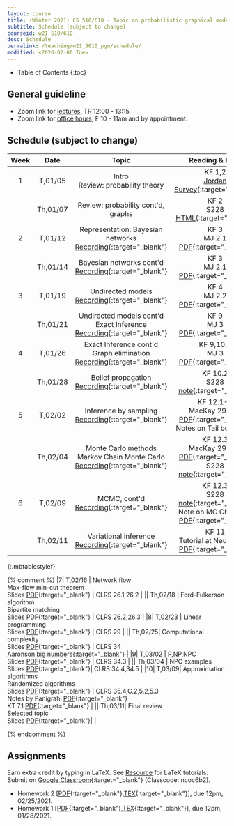 ```yaml
---
layout: course
title: (Winter 2021) CS 510/610 - Topic on probabilistic graphical models 
subtitle: Schedule (subject to change)
courseid: w21 510/610
desc: Schedule
permalink: /teaching/w21_5610_pgm/schedule/
modified: <2020-02-00 Tue>
---
```


* Table of Contents
{:toc}

## General guideline
* Zoom link for [lectures](https://pdx.zoom.us/j/84402610802?pwd=T1RZOVRaZXpDcmVObktvcmd2b205QT09), TR 12:00 - 13:15. 
* Zoom link for [office hours](https://pdx.zoom.us/j/88237483669?pwd=LzEveUtKVG96ZXRuVVZTWDY2a0Judz09), F 10 - 11am and by appointment.

## Schedule (subject to change)

| Week | Date  | Topic | Reading & Note |
|:-----:| :---------: |:----------:|:-----:|
|1| T,01/05  | Intro <br> Review: probability theory <br>  | KF 1,2 <br> [Jordan Survey](https://projecteuclid.org/euclid.ss/1089808279){:target="_blank"} |
|| Th,01/07 | Review: probability cont'd, graphs | KF 2 <br> S228 [HTML](https://ermongroup.github.io/cs228-notes/preliminaries/probabilityreview/){:target="_blank"} |
|2| T,01/12 |  Representation: Bayesian networks <br> [Recording](https://pdx.zoom.us/rec/share/7gMJi75YUEv1VfmNPLmAoDwI4xrc_rLdbV7LlnnROIDGouhH4e1K0Q0WBmCoCE5u.bf61YsI3rH51VHET){:target="_blank"} | KF 3 <br> MJ 2.1 [PDF](https://people.eecs.berkeley.edu/~jordan/prelims/chapter2.pdf){:target="_blank"} | 
|| Th,01/14 | Bayesian networks cont'd <br> [Recording](https://pdx.zoom.us/rec/share/HJDSO8tAXOZRAD56BCzwMFtxKXP2w8Vii6Az8cv97o5iYTI0s6f64_WqaTeyFUxm.q9ryZ9DNur_09wlO){:target="_blank"} | KF 3 <br> MJ 2.1 [PDF](https://people.eecs.berkeley.edu/~jordan/prelims/chapter2.pdf){:target="_blank"} | 
|3| T,01/19| Undirected models <br> [Recording](https://pdx.zoom.us/rec/share/H1eyFm_apSCwb-TAu5bKaHJkaJlDStH9oyL_SXASIFHHMM75gAygBf5PsPUFAUd1.APk5QM35bFxOuE3Q){:target="_blank"}  | KF 4 <br> MJ 2.2 [PDF](https://people.eecs.berkeley.edu/~jordan/prelims/chapter2.pdf){:target="_blank"} |
|| Th,01/21 | Undirected models cont'd <br> Exact Inference <br> [Recording](https://pdx.zoom.us/rec/share/P8hIMl1GDQGEjPLU2fztyc0VzbkLisFPPkUcNDXz54rUtcIrtLyP6Q6xh5_-tadF.qHTji6plKqvwqyEe){:target="_blank"} | KF 9 <br> MJ 3 [PDF](https://people.eecs.berkeley.edu/~jordan/prelims/chapter3.pdf){:target="_blank"} |
|4| T,01/26 | Exact Inference cont'd <br> Graph elimination [Recording](https://pdx.zoom.us/rec/share/bvxOcWx5wnrheszQTWvVcnLnCqtHpY2nnZ6TkXGe1Dli7rEl3x4R-dR8KAMmgiAZ.qTJpAp9hNnM6rYgT){:target="_blank"} | KF 9,10.2 <br> MJ 3 [PDF](https://people.eecs.berkeley.edu/~jordan/prelims/chapter3.pdf){:target="_blank"} <br> |
|| Th,01/28 | Belief propagation  <br> [Recording](https://pdx.zoom.us/rec/share/F8taxxshuz-_wHJ6eCkkYZ38cp2cxawov-FLQwlo-xokMmCGy6meVHH1AISkr0kj.9hqxyiYq0dXVuu5p){:target="_blank"} | KF 10.2 <br> S228 [note](https://ermongroup.github.io/cs228-notes/inference/jt/){:target="_blank"}|
|5| T,02/02 | Inference by sampling [Recording](https://pdx.zoom.us/rec/share/6e3YhMI0AFMDC7PAYAv9vSzA-BOMP4r9Pax6FUoeGJDc-oCEG-QSudRbCNuyD5FB.5mxctYTvGTXGb3sq){:target="_blank"} | KF 12.1-2 <br> MacKay 29.1-3 [PDF](http://www.inference.phy.cam.ac.uk/itprnn/book.pdf#page=368){:target="_blank"} <br> Notes on Tail bounds [I](https://cs-people.bu.edu/sofya/cs537/Slides/CS537-Lec9.pdf) [II](https://cs-people.bu.edu/sofya/cs537/Slides/CS537-Lec10.pdf) |
|| Th,02/04 | Monte Carlo methods <br> Markov Chain Monte Carlo <br> [Recording](https://pdx.zoom.us/rec/share/lWL-kv8lHLkAr-zmovy0yR8T675snbjRuD2cEzm0gtwJUCiveRg4lDhqxhgg2zXL.NtVdAfMvxn8kA8uq){:target="_blank"} | KF 12.3 <br> MacKay 29.4-6 [PDF](http://www.inference.phy.cam.ac.uk/itprnn/book.pdf#page=368){:target="_blank"} S228 [note](https://ermongroup.github.io/cs228-notes/inference/sampling/){:target="_blank"}|
|6| T,02/09| MCMC, cont'd <br> [Recording](https://pdx.zoom.us/rec/share/gJ2FbgXR4ClTZ-GSazxXFKZMDAGwOLa06ZLc-qJ15jB3YmIL-Uc4pLo5CH-qsptT.mifM6rwbZP2X49pg){:target="_blank"}| KF 12.3 <br> S228 [note](https://ermongroup.github.io/cs228-notes/inference/sampling/){:target="_blank"} <br> Note on MC Chapter 6 [PDF](https://www.cs.princeton.edu/~arora/pubs/toolkit.pdf){:target="_blank"} |
||Th,02/11| Variational inference <br> [Recording](){:target="_blank"} | KF 11 <br> Tutorial at NeurIPS'16 [PDF](https://media.nips.cc/Conferences/2016/Slides/6199-Slides.pdf){:target="_blank"} |

{:.mbtablestylef}

{% comment %}
|7| T,02/16 | Network flow <br> Max-flow min-cut theorem <br> Slides [PDF]({{base}}/teaching/w21_5684_alg/w21_5684_lec13.pdf){:target="_blank"} | CLRS 26.1,26.2 |
|| Th,02/18 | Ford-Fulkerson algorithm <br> Bipartite matching <br> Slides [PDF]({{base}}/teaching/w21_5684_alg/w21_5684_lec14.pdf){:target="_blank"} | CLRS 26.2,26.3 |
|8| T,02/23 | Linear programming <br> Slides [PDF]({{base}}/teaching/w21_5684_alg/w21_5684_lec15.pdf){:target="_blank"} | CLRS 29 |
|| Th,02/25| Computational complexity <br> Slides [PDF]({{base}}/teaching/w21_5684_alg/w21_5684_lec16.pdf){:target="_blank"} | CLRS 34 <br> Aaronson [big numbers](https://www.scottaaronson.com/writings/bignumbers.html){:target="_blank"} |
|9| T,03/02 | P,NP,NPC <br> Slides [PDF]({{base}}/teaching/w21_5684_alg/w21_5684_lec17.pdf){:target="_blank"} |  CLRS 34.3 |
|| Th,03/04 | NPC examples  <br> Slides [PDF]({{base}}/teaching/w21_5684_alg/w21_5684_lec18.pdf){:target="_blank"}| CLRS 34.4,34.5 |
|10| T,03/09| Approximation algorithms <br> Randomized algorithms <br> Slides [PDF]({{base}}/teaching/w21_5684_alg/w21_5684_lec19.pdf){:target="_blank"}  | CLRS 35.4,C.2,5.2,5.3 <br> Notes by Panigrahi [PDF](https://www2.cs.duke.edu/courses/fall15/compsci532/scribe_notes/lec13.pdf){:target="_blank"} <br> KT 7.1 [PDF]({{base}}/teaching/f19_629_alg/f19_629_rand_KT.pdf){:target="_blank"} |
|| Th,03/11| Final review<br> Selected topic <br> Slides [PDF]({{base}}/teaching/w21_5684_alg/w21_5684_lec20.pdf){:target="_blank"}| |

{% endcomment %}
## Assignments

Earn extra credit by typing in LaTeX. See [Resource]({{base}}/teaching/w21_5864_alg/resource/) for LaTeX tutorials. Submit on [Google Classroom](https://classroom.google.com/c/MjU1MTE1MjU4MDI3?cjc=ncoc6b2){:target="_blank"} (Classcode: ncoc6b2).
*  Homework 2
   [[PDF]({{base}}/teaching/w21_5610_pgm/w21_pgm_hw2.pdf){:target="_blank"},[TEX]({{base}}/teaching/w21_5610_alg/w21_pgm_hw2.tex){:target="_blank"}],
   due 12pm, 02/25/2021. 
*  Homework 1
   [[PDF]({{base}}/teaching/w21_5610_pgm/w21_pgm_hw1.pdf){:target="_blank"},[TEX]({{base}}/teaching/w21_5610_alg/w21_pgm_hw1.tex){:target="_blank"}],
   due 12pm, 01/28/2021. 

